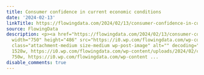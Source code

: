 ```yaml
---
title: Consumer confidence in current economic conditions
date: '2024-02-13'
linkTitle: https://flowingdata.com/2024/02/13/consumer-confidence-in-current-economic-conditions/
source: FlowingData
description: <p><a href="https://flowingdata.com/2024/02/13/consumer-confidence-in-current-economic-conditions/"><img
  width="750" height="486" src="https://i0.wp.com/flowingdata.com/wp-content/uploads/2024/02/consumer-confidence.png?fit=750%2C486&amp;ssl=1"
  class="attachment-medium size-medium wp-post-image" alt="" decoding="async" srcset="https://i0.wp.com/flowingdata.com/wp-content/uploads/2024/02/consumer-confidence.png?w=1528&amp;ssl=1
  1528w, https://i0.wp.com/flowingdata.com/wp-content/uploads/2024/02/consumer-confidence.png?resize=750%2C486&amp;ssl=1
  750w, https://i0.wp.com/flowingdata.com/wp-content ...
disable_comments: true
---
```

<p><a href="https://flowingdata.com/2024/02/13/consumer-confidence-in-current-economic-conditions/"><img width="750" height="486" src="https://i0.wp.com/flowingdata.com/wp-content/uploads/2024/02/consumer-confidence.png?fit=750%2C486&amp;ssl=1" class="attachment-medium size-medium wp-post-image" alt="" decoding="async" srcset="https://i0.wp.com/flowingdata.com/wp-content/uploads/2024/02/consumer-confidence.png?w=1528&amp;ssl=1 1528w, https://i0.wp.com/flowingdata.com/wp-content/uploads/2024/02/consumer-confidence.png?resize=750%2C486&amp;ssl=1 750w, https://i0.wp.com/flowingdata.com/wp-content ...